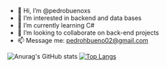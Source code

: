- 👋 Hi, I’m @pedrobuenoxs
- 👀 I’m interested in backend and data bases
- 🌱 I’m currently learning C#
- 💞️ I’m looking to collaborate on back-end projects
- 📫 Message me: pedrohbueno02@gmail.com




![Anurag's GitHub stats](https://github-readme-stats.vercel.app/api?username=pedrobuenoxs&show_icons=true&theme=radical)
[![Top Langs](https://github-readme-stats.vercel.app/api/top-langs/?username=pedrobuenoxs&theme=radical)](https://github.com/pedrobuenoxs/github-readme-stats)


<!---
pedrobuenoxs/pedrobuenoxs is a ✨ special ✨ repository because its `README.md` (this file) appears on your GitHub profile.
You can click the Preview link to take a look at your changes.
--->
